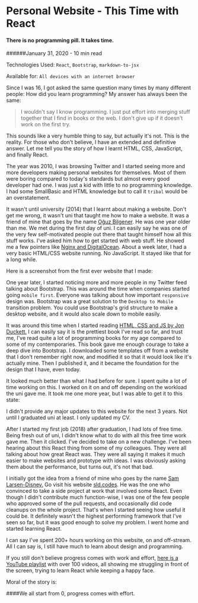 # Personal Website - This Time with React

#### There is no programming pill. It takes time.

######January 31, 2020 - 10 min read

Technologies Used: `React`, `Bootstrap`, `markdown-to-jsx`

Available for: `All devices with an internet browser`

Since I was 16, I got asked the same question many times by many different
people: How did you learn programming? My answer has always been the same:

> I wouldn't say I know programming. I just put effort into merging stuff together that
  I find in books or the web. I don't give up if it doesn't work on the first try.

This sounds like a very humble thing to say, but actually it's not. This is the reality.
For those who don't believe, I have an extended and definitive answer. Let me tell you the
story of how I learnt HTML, CSS, JavaScript, and finally React.

The year was 2010, I was browsing Twitter and I started seeing more and more developers
making personal websites for themselves. Most of them were boring compared to
today's standards but almost every good developer had one. I was just
a kid with little to no programming knowledge. I had some SmallBasic and HTML
knowledge but to call it `tribal` would be an overstatement.

It wasn't until university (2014) that I learnt about making a website. Don't get me wrong,
it wasn't uni that taught me how to make a website. It was a friend of mine that
goes by the name [Oğuz Bilgener](https://github.com/oguzbilgener). He was one year older than me. We met during the
first day of uni. I can easily say he was one of the very few self-motivated people
out there that taught himself how all this stuff works. I've asked him how to get
started with web stuff. He showed me a few pointers like [Nginx and
DigitalOcean](https://www.digitalocean.com/community/tutorials/how-to-install-nginx-on-ubuntu-18-04-quickstart).
About a week later, I had a very basic HTML/CSS website
running. No JavaScript. It stayed like that for a long while.

Here is a screenshot from the first ever website that I made:

 <ImageCarousel folder="personalWebsite" images="personalWebsite1"/>

One year later, I started noticing more and more people in my Twitter feed talking
about Bootstrap. This was around the time when companies started going `mobile first`.
Everyone was talking about how important `responsive` design was. Bootstrap was a
great solution to the `Desktop to Mobile` transition problem. You could
use Bootstrap's grid structure to make a desktop website, and it would also scale down to mobile
easily.

It was around this time when I started reading [HTML, CSS and JS by Jon Duckett.](https://www.amazon.co.uk/Web-Design-HTML-JavaScript-jQuery/dp/1118907442/ref=pd_sbs_14_t_0/257-9138018-6001252?_encoding=UTF8&pd_rd_i=1118907442&pd_rd_r=580a26ca-9170-4351-ad7c-3627862b1ed2&pd_rd_w=imqRD&pd_rd_wg=m42UH&pf_rd_p=e44592b5-e56d-44c2-a4f9-dbdc09b29395&pf_rd_r=28M7M0P31X4T4WP3TGXM&psc=1&refRID=28M7M0P31X4T4WP3TGXM)
I can easily say it is the prettiest book I've read so far, and trust me, I've read
quite a lot of programming books for my age compared to some of my contemporaries. This
book gave me enough courage to take a deep dive into Bootstrap. I downloaded some
templates off from a website that I don't remember right now, and modified it
so that it would look like it's actually mine. Then I published it, and it became
the foundation for the design that I have, even today.

 <ImageCarousel folder="personalWebsite" images="personalWebsite2"/>

It looked much better than what I had before for sure. I spent quite a lot of time
working on this. I worked on it on and off depending on the workload the uni gave me.
It took me one more year, but I was able to get it to this state:

 <ImageCarousel folder="personalWebsite" images="personalWebsite3"/>

I didn't provide any major updates to this website for the next 3 years.
Not until I graduated uni at least. I only updated my CV.

After I started my first job (2018) after graduation, I had lots of free time. Being fresh out of uni, I
didn't know what to do with all this free time work gave me. Then it clicked. I've decided to take on a new challenge. I've
been hearing about this React thing from some of my colleagues.
They were all talking about how great React was. They were all saying it
makes it much easier to make websites and prototype with ideas. I was obviously
asking them about the performance, but turns out, it's not that bad.

I initially got the idea from a friend of mine who goes by the name [Sam Larsen-Disney.](https://github.com/slarsendisney)
Go visit his website [sld.codes](https://sld.codes/). He was the one who convinced to take a side project at
work that involved some React. Even though I didn't contribute much function-wise,
I was one of the few people who approved some of the pull requests, and occasionally did code
cleanups on the whole project. That's when I started seeing how useful it could be.
It definitely wasn't the highest performing framework that I've seen so far, but
it was good enough to solve my problem. I went home and started learning React.

I can say I've spent 200+ hours working on this website, on and off-stream. All I can
say is, I still have much to learn about design and programming.

If you still don't believe progress comes with work and effort, [here is a YouTube
playlist](https://www.youtube.com/watch?v=nyeNVB6g2uY&list=PLNkfllcUq3AkdeD4Aqp_Z2AIGyyF00_d8&index=91) with over 100 videos, all showing me struggling in front of the screen, trying
to learn React while keeping a happy face.

Moral of the story is:

####We all start from 0, progress comes with effort.
